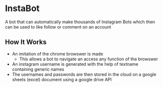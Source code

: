 # InstaBot
A bot that can automatically make thousands of Instagram Bots which then can be used to like follow or comment on an account

## How It Works
- An imitation of the chrome browswer is made
  - This allows a bot to navigate an access any function of the browswer
- An instagram username is generated with the help of textname containing generic names
- The usernames and passwords are then stored in the cloud on a google sheets (excel) document using a google drive API
